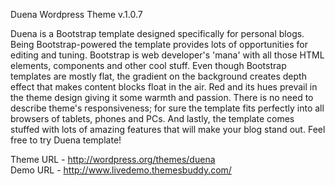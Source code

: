 Duena Wordpress Theme
v.1.0.7

Duena is a Bootstrap template designed specifically for personal blogs. 
Being Bootstrap-powered the template provides lots of opportunities for editing and tuning. Bootstrap is web developer's 'mana' with all those HTML elements, components and other cool stuff. Even though Bootstrap templates are mostly flat, the gradient on the background creates depth effect that makes content blocks float in the air. Red and its hues prevail in the theme design giving it some warmth and passion. There is no need to describe theme's responsiveness; for sure the template fits perfectly into all browsers of tablets, phones and PCs. And lastly, the template comes stuffed with lots of amazing features that will make your blog stand out. 
Feel free to try Duena template!

Theme URL - http://wordpress.org/themes/duena <br>
Demo URL - ​http://www.livedemo.themesbuddy.com/

